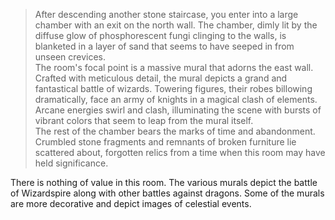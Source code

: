 >After descending another stone staircase, you enter into a large chamber with an exit on the north wall. The chamber, dimly lit by the diffuse glow of phosphorescent fungi clinging to the walls, is blanketed in a layer of sand that seems to have seeped in from unseen crevices.
><br>The room's focal point is a massive mural that adorns the east wall. Crafted with meticulous detail, the mural depicts a grand and fantastical battle of wizards. Towering figures, their robes billowing dramatically, face an army of knights in a magical clash of elements. Arcane energies swirl and clash, illuminating the scene with bursts of vibrant colors that seem to leap from the mural itself.
><br>The rest of the chamber bears the marks of time and abandonment. Crumbled stone fragments and remnants of broken furniture lie scattered about, forgotten relics from a time when this room may have held significance.

There is nothing of value in this room. The various murals depict the battle of Wizardspire along with other battles against dragons. Some of the murals are more decorative and depict images of celestial events.